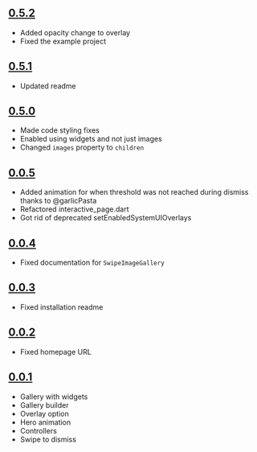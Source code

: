 ## [0.5.2](https://github.com/dbilgin/swipe_image_gallery/releases/tag/v0.5.2)

- Added opacity change to overlay
- Fixed the example project

## [0.5.1](https://github.com/dbilgin/swipe_image_gallery/releases/tag/v0.5.1)

- Updated readme

## [0.5.0](https://github.com/dbilgin/swipe_image_gallery/releases/tag/v0.5.0)

- Made code styling fixes
- Enabled using widgets and not just images
- Changed `images` property to `children`

## [0.0.5](https://github.com/dbilgin/swipe_image_gallery/releases/tag/v0.0.5)

- Added animation for when threshold was not reached during dismiss thanks to @garlicPasta
- Refactored interactive_page.dart
- Got rid of deprecated setEnabledSystemUIOverlays

## [0.0.4](https://github.com/dbilgin/swipe_image_gallery/releases/tag/v0.0.4)

- Fixed documentation for `SwipeImageGallery`

## [0.0.3](https://github.com/dbilgin/swipe_image_gallery/releases/tag/v0.0.3)

- Fixed installation readme

## [0.0.2](https://github.com/dbilgin/swipe_image_gallery/releases/tag/v0.0.2)

- Fixed homepage URL

## [0.0.1](https://github.com/dbilgin/swipe_image_gallery/releases/tag/v0.0.1)

- Gallery with widgets
- Gallery builder
- Overlay option
- Hero animation
- Controllers
- Swipe to dismiss
